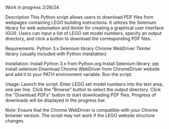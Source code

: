 Work in progress 2/26/24

Description
This Python script allows users to download PDF files from webpages containing LEGO building instructions. It utilizes the Selenium library for web automation and tkinter for creating a graphical user interface (GUI). Users can input a list of LEGO set model numbers, specify an output directory, and click a button to download the corresponding PDF files.

Requirements:
Python 3.x
Selenium library
Chrome WebDriver
Tkinter library (usually included with Python installation)

Installation: 
Install Python 3.x from Python.org
Install Selenium library: pip install selenium
Download Chrome WebDriver from ChromeDriver website and add it to your PATH environment variable.
Run the script.

Usage:
Launch the script.
Enter LEGO set model numbers into the text area, one per line.
Click the "Browse" button to select the output directory.
Click the "Download PDFs" button to start downloading PDF files.
Progress of downloads will be displayed in the progress bar.

Note:
Ensure that the Chrome WebDriver is compatible with your Chrome browser version.
The script may not work if the LEGO website structure changes.
